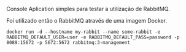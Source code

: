 Console Aplication simples para testar a utilização de RabbitMQ.

Foi utilizado então o RabbitMQ através de uma imagem Docker.

`docker run -d --hostname my-rabbit --name some-rabbit -e RABBITMQ_DEFAULT_USER=user -e RABBITMQ_DEFAULT_PASS=password -p 8089:15672 -p 5672:5672 rabbitmq:3-management`